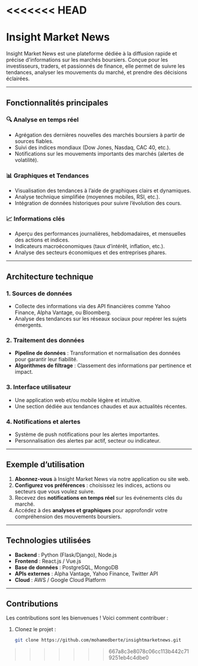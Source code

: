 <<<<<<< HEAD
=======
# Insight Market News

Insight Market News est une plateforme dédiée à la diffusion rapide et précise d'informations sur les marchés boursiers. Conçue pour les investisseurs, traders, et passionnés de finance, elle permet de suivre les tendances, analyser les mouvements du marché, et prendre des décisions éclairées.

---

## Fonctionnalités principales

### 🔍 **Analyse en temps réel**
- Agrégation des dernières nouvelles des marchés boursiers à partir de sources fiables.
- Suivi des indices mondiaux (Dow Jones, Nasdaq, CAC 40, etc.).
- Notifications sur les mouvements importants des marchés (alertes de volatilité).

### 📊 **Graphiques et Tendances**
- Visualisation des tendances à l’aide de graphiques clairs et dynamiques.
- Analyse technique simplifiée (moyennes mobiles, RSI, etc.).
- Intégration de données historiques pour suivre l’évolution des cours.

### 📈 **Informations clés**
- Aperçu des performances journalières, hebdomadaires, et mensuelles des actions et indices.
- Indicateurs macroéconomiques (taux d’intérêt, inflation, etc.).
- Analyse des secteurs économiques et des entreprises phares.

---

## Architecture technique

### **1. Sources de données**
- Collecte des informations via des API financières comme Yahoo Finance, Alpha Vantage, ou Bloomberg.
- Analyse des tendances sur les réseaux sociaux pour repérer les sujets émergents.

### **2. Traitement des données**
- **Pipeline de données** : Transformation et normalisation des données pour garantir leur fiabilité.
- **Algorithmes de filtrage** : Classement des informations par pertinence et impact.

### **3. Interface utilisateur**
- Une application web et/ou mobile légère et intuitive.
- Une section dédiée aux tendances chaudes et aux actualités récentes.

### **4. Notifications et alertes**
- Système de push notifications pour les alertes importantes.
- Personnalisation des alertes par actif, secteur ou indicateur.

---

## Exemple d’utilisation

1. **Abonnez-vous** à Insight Market News via notre application ou site web.
2. **Configurez vos préférences** : choisissez les indices, actions ou secteurs que vous voulez suivre.
3. Recevez des **notifications en temps réel** sur les événements clés du marché.
4. Accédez à des **analyses et graphiques** pour approfondir votre compréhension des mouvements boursiers.

---

## Technologies utilisées

- **Backend** : Python (Flask/Django), Node.js
- **Frontend** : React.js / Vue.js
- **Base de données** : PostgreSQL, MongoDB
- **APIs externes** : Alpha Vantage, Yahoo Finance, Twitter API
- **Cloud** : AWS / Google Cloud Platform

---

## Contributions

Les contributions sont les bienvenues ! Voici comment contribuer :

1. Clonez le projet :  
   ```bash
   git clone https://github.com/mohamedberte/insightmarketnews.git
>>>>>>> 667a8c3e8078c06cc113b442c719251eb4c4dbe0
